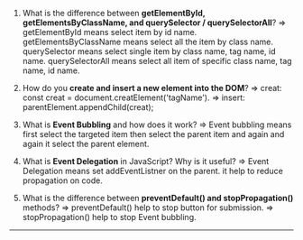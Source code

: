 1. What is the difference between **getElementById, getElementsByClassName, and querySelector / querySelectorAll**?
=> getElementById means select item by id name.
  getElementsByClassName means select all the item by class name.
   querySelector means select single item by class name, tag name, id name.
   querySelectorAll means select all item of specific class name, tag name, id name.


2. How do you **create and insert a new element into the DOM**?
=>  creat: const creat = document.creatElement('tagName').
=>  insert: parentElement.appendChild(creat);

3. What is **Event Bubbling** and how does it work?
=> Event bubbling means first select the targeted item then select the parent item and again and again it select the parent element.


4. What is **Event Delegation** in JavaScript? Why is it useful?
=> Event Delegation means set addEventListner on the parent. it help to reduce  propagation on code.


5. What is the difference between **preventDefault() and stopPropagation()** methods?
=> preventDefault() help to stop button for submission.
=> stopPropagation() help to stop Event bubbling.

---

